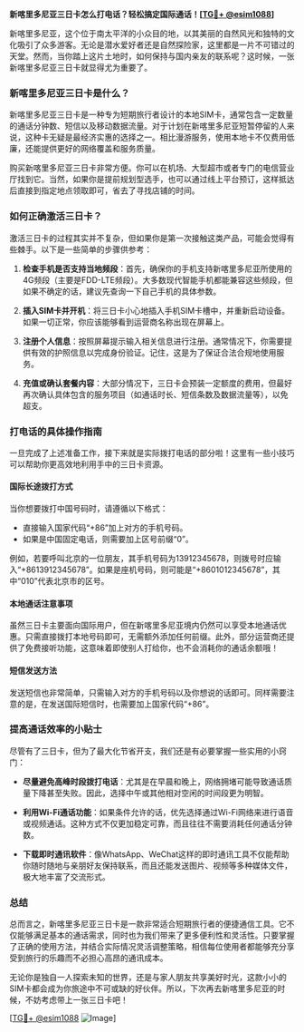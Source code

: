 **新喀里多尼亚三日卡怎么打电话？轻松搞定国际通话！[[TG💪+ @esim1088](https://t.me/s/esim1088)]**

新喀里多尼亚，这个位于南太平洋的小众目的地，以其美丽的自然风光和独特的文化吸引了众多游客。无论是潜水爱好者还是自然探险家，这里都是一片不可错过的天堂。然而，当你踏上这片土地时，如何保持与国内亲友的联系呢？这时候，一张新喀里多尼亚三日卡就显得尤为重要了。

### 新喀里多尼亚三日卡是什么？

新喀里多尼亚三日卡是一种专为短期旅行者设计的本地SIM卡，通常包含一定数量的通话分钟数、短信以及移动数据流量。对于计划在新喀里多尼亚短暂停留的人来说，这种卡无疑是最经济实惠的选择之一。相比漫游服务，使用本地卡不仅费用低廉，还能提供更好的网络覆盖和服务质量。

购买新喀里多尼亚三日卡非常方便。你可以在机场、大型超市或者专门的电信营业厅找到它。当然，如果你是提前规划型选手，也可以通过线上平台预订，这样抵达后直接到指定地点领取即可，省去了寻找店铺的时间。

### 如何正确激活三日卡？

激活三日卡的过程其实并不复杂，但如果你是第一次接触这类产品，可能会觉得有些棘手。以下是一些简单的步骤供参考：

1. **检查手机是否支持当地频段**：首先，确保你的手机支持新喀里多尼亚所使用的4G频段（主要是FDD-LTE频段）。大多数现代智能手机都能兼容这些频段，但如果不确定的话，建议先查询一下自己手机的具体参数。

2. **插入SIM卡并开机**：将三日卡小心地插入手机SIM卡槽中，并重新启动设备。如果一切正常，你应该能够看到运营商名称出现在屏幕上。

3. **注册个人信息**：按照屏幕提示输入相关信息进行注册。通常情况下，你需要提供有效的护照信息以完成身份验证。记住，这是为了保证合法合规地使用服务。

4. **充值或确认套餐内容**：大部分情况下，三日卡会预装一定额度的费用，但最好再次确认具体包含的服务项目（如通话时长、短信条数及数据流量等），以免超支。

### 打电话的具体操作指南

一旦完成了上述准备工作，接下来就是实际拨打电话的部分啦！这里有一些小技巧可以帮助你更高效地利用手中的三日卡资源。

#### 国际长途拨打方式
当你想要拨打中国号码时，请遵循以下格式：
- 直接输入国家代码“+86”加上对方的手机号码。
- 如果是中国固定电话，则需要加上区号前缀“0”。

例如，若要呼叫北京的一位朋友，其手机号码为13912345678，则拨号时应输入“+8613912345678”。如果是座机号码，则可能是“+8601012345678”，其中“010”代表北京市的区号。

#### 本地通话注意事项
虽然三日卡主要面向国际用户，但在新喀里多尼亚境内仍然可以享受本地通话优惠。只需直接拨打本地号码即可，无需额外添加任何前缀。此外，部分运营商还提供了免费接听功能，这意味着即使别人打给你，也不会消耗你的通话余额哦！

#### 短信发送方法
发送短信也非常简单，只需输入对方的手机号码以及你想说的话即可。同样需要注意的是，在发送国际短信时，也需要加上国家代码“+86”。

### 提高通话效率的小贴士

尽管有了三日卡，但为了最大化节省开支，我们还是有必要掌握一些实用的小窍门：

- **尽量避免高峰时段拨打电话**：尤其是在早晨和晚上，网络拥堵可能导致通话质量下降甚至失败。因此，选择中午或其他相对空闲的时间段更为明智。
  
- **利用Wi-Fi通话功能**：如果条件允许的话，优先选择通过Wi-Fi网络来进行语音或视频通话。这种方式不仅更加稳定可靠，而且往往不需要消耗任何通话分钟数。

- **下载即时通讯软件**：像WhatsApp、WeChat这样的即时通讯工具不仅能帮助你随时随地与亲朋好友保持联系，而且还能发送图片、视频等多种媒体文件，极大地丰富了交流形式。

### 总结

总而言之，新喀里多尼亚三日卡是一款非常适合短期旅行者的便捷通信工具。它不仅能够满足基本的通话需求，同时也为我们带来了更多便利性和灵活性。只要掌握了正确的使用方法，并结合实际情况灵活调整策略，相信每位使用者都能够充分享受到旅行的乐趣而不必担心高昂的通讯成本。

无论你是独自一人探索未知的世界，还是与家人朋友共享美好时光，这款小小的SIM卡都会成为你旅途中不可或缺的好伙伴。所以，下次再去新喀里多尼亚的时候，不妨考虑带上一张三日卡吧！

[[TG💪+ @esim1088](https://t.me/s/esim1088) ![Image](https://i.postimg.cc/4NQfJmqS/Snipaste-2025-05-13-00-14-12.png)]